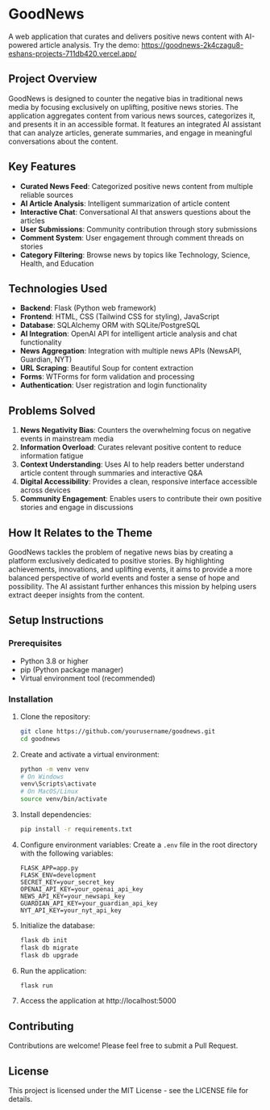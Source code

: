 # GoodNews

A web application that curates and delivers positive news content with AI-powered article analysis.
Try the demo: https://goodnews-2k4czagu8-eshans-projects-711db420.vercel.app/

## Project Overview

GoodNews is designed to counter the negative bias in traditional news media by focusing exclusively on uplifting, positive news stories. The application aggregates content from various news sources, categorizes it, and presents it in an accessible format. It features an integrated AI assistant that can analyze articles, generate summaries, and engage in meaningful conversations about the content.

## Key Features

- **Curated News Feed**: Categorized positive news content from multiple reliable sources
- **AI Article Analysis**: Intelligent summarization of article content
- **Interactive Chat**: Conversational AI that answers questions about the articles
- **User Submissions**: Community contribution through story submissions
- **Comment System**: User engagement through comment threads on stories
- **Category Filtering**: Browse news by topics like Technology, Science, Health, and Education

## Technologies Used

- **Backend**: Flask (Python web framework)
- **Frontend**: HTML, CSS (Tailwind CSS for styling), JavaScript
- **Database**: SQLAlchemy ORM with SQLite/PostgreSQL
- **AI Integration**: OpenAI API for intelligent article analysis and chat functionality
- **News Aggregation**: Integration with multiple news APIs (NewsAPI, Guardian, NYT)
- **URL Scraping**: Beautiful Soup for content extraction
- **Forms**: WTForms for form validation and processing
- **Authentication**: User registration and login functionality

## Problems Solved

1. **News Negativity Bias**: Counters the overwhelming focus on negative events in mainstream media
2. **Information Overload**: Curates relevant positive content to reduce information fatigue
3. **Context Understanding**: Uses AI to help readers better understand article content through summaries and interactive Q&A
4. **Digital Accessibility**: Provides a clean, responsive interface accessible across devices
5. **Community Engagement**: Enables users to contribute their own positive stories and engage in discussions

## How It Relates to the Theme

GoodNews tackles the problem of negative news bias by creating a platform exclusively dedicated to positive stories. By highlighting achievements, innovations, and uplifting events, it aims to provide a more balanced perspective of world events and foster a sense of hope and possibility. The AI assistant further enhances this mission by helping users extract deeper insights from the content.

## Setup Instructions

### Prerequisites

- Python 3.8 or higher
- pip (Python package manager)
- Virtual environment tool (recommended)

### Installation

1. Clone the repository:
   ```bash
   git clone https://github.com/yourusername/goodnews.git
   cd goodnews
   ```

2. Create and activate a virtual environment:
   ```bash
   python -m venv venv
   # On Windows
   venv\Scripts\activate
   # On MacOS/Linux
   source venv/bin/activate
   ```

3. Install dependencies:
   ```bash
   pip install -r requirements.txt
   ```

4. Configure environment variables:
   Create a `.env` file in the root directory with the following variables:
   ```
   FLASK_APP=app.py
   FLASK_ENV=development
   SECRET_KEY=your_secret_key
   OPENAI_API_KEY=your_openai_api_key
   NEWS_API_KEY=your_newsapi_key
   GUARDIAN_API_KEY=your_guardian_api_key
   NYT_API_KEY=your_nyt_api_key
   ```

5. Initialize the database:
   ```bash
   flask db init
   flask db migrate
   flask db upgrade
   ```

6. Run the application:
   ```bash
   flask run
   ```

7. Access the application at http://localhost:5000

## Contributing

Contributions are welcome! Please feel free to submit a Pull Request.

## License

This project is licensed under the MIT License - see the LICENSE file for details. 